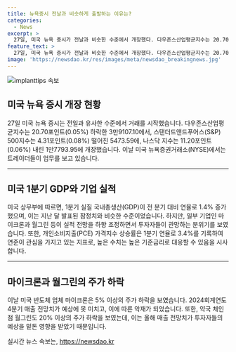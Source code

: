 ```yaml
---
title: 뉴욕증시 전날과 비슷하게 출발하는 이유는?
categories:
  - News
excerpt: >
  27일, 미국 뉴욕 증시가 전날과 비슷한 수준에서 개장했다. 다우존스산업평균지수는 20.70포인트(0.05%) 하락한 3만9107.10에, S&P 500지수는 4.31포인트(0.08%) 떨어진 5473.59에, 나스닥 지수는 11.20포인트(0.06%) 내린 1만7793.95에 개장했다. 이날 미국 상무부 발표에 따르면 1분기 GDP는 전분기 대비 연율 1.4% 성장, 개인소비지출(PCE) 가격지수는 3.4% 상승했으며, 마이크론과 월그린의 하향 조정된 실적 전망으로 거래가 관망하는 분위기를 이끌었다.
feature_text: >
  27일, 미국 뉴욕 증시가 전날과 비슷한 수준에서 개장했다. 다우존스산업평균지수는 20.70포인트(0.05%) 하락한 3만9107.10에, S&P 500지수는 4.31포인트(0.08%) 떨어진 5473.59에, 나스닥 지수는 11.20포인트(0.06%) 내린 1만7793.95에 개장했다. 이날 미국 상무부 발표에 따르면 1분기 GDP는 전분기 대비 연율 1.4% 성장, 개인소비지출(PCE) 가격지수는 3.4% 상승했으며, 마이크론과 월그린의 하향 조정된 실적 전망으로 거래가 관망하는 분위기를 이끌었다.
image: 'https://newsdao.kr/res/images/meta/newsdao_breakingnews.jpg'
---
```


<p><img src="https://newsdao.kr/res/images/meta/newsdao_breakingnews.jpg" alt="implanttips 속보" /></p>

<h2 data-ke-size="size26">미국 뉴욕 증시 개장 현황</h2>

<p data-ke-size="size16">27일 미국 뉴욕 증시는 전일과 유사한 수준에서 거래를 시작했습니다. 다우존스산업평균지수는 20.70포인트(0.05%) 하락한 3만9107.10에서, 스탠더드앤드푸어스(S&P) 500지수는 4.31포인트(0.08%) 떨어진 5473.59에, 나스닥 지수는 11.20포인트(0.06%) 내린 1만7793.95에 개장했습니다. 이날 미국 뉴욕증권거래소(NYSE)에서는 트레이더들이 업무를 보고 있습니다.</p>

<hr>

<h2 data-ke-size="size26">미국 1분기 GDP와 기업 실적</h2>

<p data-ke-size="size16">미국 상무부에 따르면, 1분기 실질 국내총생산(GDP)이 전 분기 대비 연율로 1.4% 증가했으며, 이는 지난 달 발표된 잠정치와 비슷한 수준이었습니다. 하지만, 일부 기업인 마이크론과 월그린 등이 실적 전망을 하향 조정하면서 투자자들이 관망하는 분위기를 보였습니다. 또한, 개인소비지출(PCE) 가격지수 상승률은 1분기 연율로 3.4%를 기록하여 연준이 관심을 가지고 있는 지표로, 높은 수치는 높은 기준금리로 대응할 수 있음을 시사합니다.</p>

<hr>

<h2 data-ke-size="size26">마이크론과 월그린의 주가 하락</h2>

<p data-ke-size="size16">이날 미국 반도체 업체 마이크론은 5% 이상의 주가 하락을 보였습니다. 2024회계연도 4분기 매출 전망치가 예상에 못 미치고, 이에 따른 악재가 되었습니다. 또한, 약국 체인점 월그린도 20% 이상의 주가 하락을 보였는데, 이는 올해 매출 전망치가 투자자들의 예상을 밑돈 영향을 받았기 때문입니다.</p>
실시간 뉴스 속보는, <a href="https://newsdao.kr" rel="dofollow">https://newsdao.kr</a>


